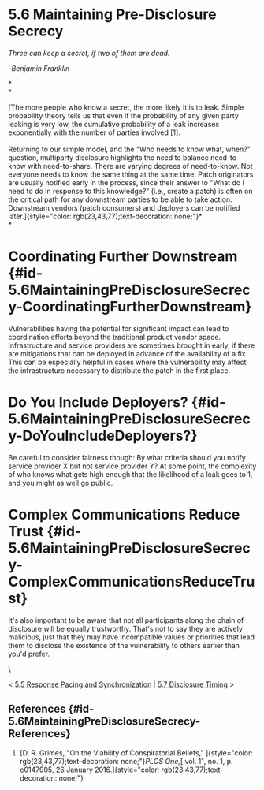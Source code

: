 # 5.6 Maintaining Pre-Disclosure Secrecy 

*Three can keep a secret, if two of them are dead.*

\-*Benjamin Franklin*

*\
*

[The more people who know a secret, the more likely it is to leak.
Simple probability theory tells us that even if the probability of any
given party leaking is very low, the cumulative probability of a leak
increases exponentially with the number of parties involved \[1\].\
\
Returning to our simple model, and the "Who needs to know what, when?"
question, multiparty disclosure highlights the need to balance
need-to-know with need-to-share. There are varying degrees of
need-to-know. Not everyone needs to know the same thing at the same
time. Patch originators are usually notified early in the process, since
their answer to "What do I need to do in response to this knowledge?"
(i.e., create a patch) is often on the critical path for any downstream
parties to be able to take action. Downstream vendors (patch consumers)
and deployers can be notified
later.]{style="color: rgb(23,43,77);text-decoration: none;"}*\
*

# Coordinating Further Downstream {#id-5.6MaintainingPreDisclosureSecrecy-CoordinatingFurtherDownstream}

Vulnerabilities having the potential for significant impact can lead to
coordination efforts beyond the traditional product vendor space.
Infrastructure and service providers are sometimes brought in early, if
there are mitigations that can be deployed in advance of the
availability of a fix. This can be especially helpful in cases where the
vulnerability may affect the infrastructure necessary to distribute the
patch in the first place.

# Do You Include Deployers? {#id-5.6MaintainingPreDisclosureSecrecy-DoYouIncludeDeployers?}

Be careful to consider fairness though: By what criteria should you
notify service provider X but not service provider Y? At some point, the
complexity of who knows what gets high enough that the likelihood of a
leak goes to 1, and you might as well go public.

# Complex Communications Reduce Trust {#id-5.6MaintainingPreDisclosureSecrecy-ComplexCommunicationsReduceTrust}

It's also important to be aware that not all participants along the
chain of disclosure will be equally trustworthy. That's not to say they
are actively malicious, just that they may have incompatible values or
priorities that lead them to disclose the existence of the vulnerability
to others earlier than you'd prefer.

\

\< [5.5 Response Pacing and
Synchronization](5.5-Response-Pacing-and-Synchronization_47677479.md)
\| [5.7 Disclosure Timing](5.7-Disclosure-Timing_47677481.md) \>

## References {#id-5.6MaintainingPreDisclosureSecrecy-References}

1.  [D. R. Grimes, "On the Viability of Conspiratorial Beliefs,"
    ]{style="color: rgb(23,43,77);text-decoration: none;"}*PLOS One,*[
    vol. 11, no. 1, p. e0147905, 26 January
    2016.]{style="color: rgb(23,43,77);text-decoration: none;"}

